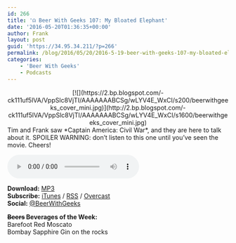 ```yaml
---
id: 266
title: '☊ Beer With Geeks 107: My Bloated Elephant'
date: '2016-05-20T01:36:35+00:00'
author: Frank
layout: post
guid: 'https://34.95.34.211/?p=266'
permalink: /blog/2016/05/20/2016-5-19-beer-with-geeks-107-my-bloated-elephant/
categories:
    - 'Beer With Geeks'
    - Podcasts
---
```


<div class="separator" style="clear: both; text-align: center;">[![](https://2.bp.blogspot.com/-ck111uf5lVA/VppSlc8VjTI/AAAAAAABCSg/wLYV4E_WxCI/s200/beerwithgeeks_cover_mini.jpg)](http://2.bp.blogspot.com/-ck111uf5lVA/VppSlc8VjTI/AAAAAAABCSg/wLYV4E_WxCI/s1600/beerwithgeeks_cover_mini.jpg)</div>Tim and Frank saw *Captain America: Civil War*, and they are here to talk about it. SPOILER WARNING: don’t listen to this one until you’ve seen the movie. Cheers!

<audio controls="controls"><source src="http://www.podtrac.com/pts/redirect.mp3/archive.org/download/BWG107/BWG107.mp3" type="audio/mpeg"></source><embed height="80px" width="100px"></embed> Your browser does not support this audio</audio>

**Download:** [MP3](http://www.podtrac.com/pts/redirect.mp3/archive.org/download/BWG107/BWG107.mp3)  
**Subscribe:** [iTunes](https://itunes.apple.com/us/podcast/beer-with-geeks/id910485914?mt=2) / [RSS](http://feeds.feedburner.com/beerwithgeeks) / [Overcast](https://overcast.fm/itunes910485914/beer-with-geeks-a-geek-pop-culture-podcast)  
**Social:** [@BeerWithGeeks](https://twitter.com/beerwithgeeks)

**<strike>Beers</strike> Beverages of the Week:**   
Barefoot Red Moscato  
Bombay Sapphire Gin on the rocks